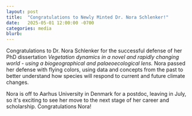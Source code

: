 ```yaml
---
layout: post
title:  "Congratulations to Newly Minted Dr. Nora Schlenker!"
date:   2025-05-01 12:00:00 -0700
categories: media
blurb:
---
```

Congratulations to Dr. Nora Schlenker for the successful defense of her PhD dissertation *Vegetation dynamics in a novel and rapidly changing world - using a biogeographical and palaeoecological lens.*  Nora passed her defense with flying colors, using data and concepts from the past to better understand how species will respond to current and future climate changes.

Nora is off to Aarhus University in Denmark for a postdoc, leaving in July, so it's exciting to see her move to the next stage of her career and scholarship.  Congratulations Nora!